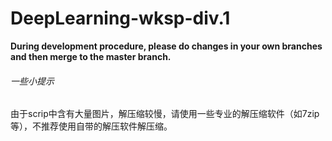 # DeepLearning-wksp-div.1

**During development procedure, please do changes in your own branches and then merge to the master branch.**

###### 一些小提示

由于scrip中含有大量图片，解压缩较慢，请使用一些专业的解压缩软件（如7zip等），不推荐使用自带的解压软件解压缩。
